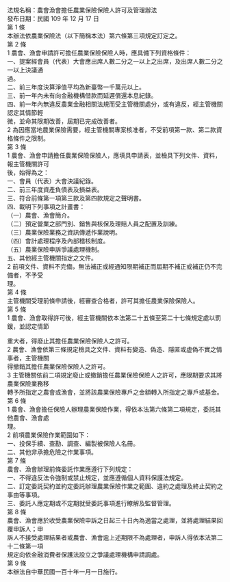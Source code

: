 法規名稱：農會漁會擔任農業保險保險人許可及管理辦法  
發布日期：民國 109 年 12 月 17 日  
第 1 條  
本辦法依農業保險法（以下簡稱本法）第六條第三項規定訂定之。  
第 2 條  
1 農會、漁會申請許可擔任農業保險保險人時，應具備下列資格條件：  
一、提案經會員（代表）大會應出席人數二分之一以上之出席，及出席人數二分之一以上決議通  
過。  
二、前三年度決算淨值平均為新臺幣一千萬元以上。  
三、前一年內未有向金融機構借款而延遲償還本息紀錄。  
四、前一年內無違反農業金融相關法規而受主管機關處分，或有違反，經主管機關認定其情節輕  
微，並命其限期改善，屆期已完成改善者。  
2 為因應當地農業保險需要，經主管機關專案核准者，不受前項第一款、第二款資格條件之限制。  
第 3 條  
1 農會、漁會申請擔任農業保險保險人，應填具申請表，並檢具下列文件、資料，報主管機關許可  
後，始得為之：  
一、會員（代表）大會決議紀錄。  
二、前三年度資產負債表及損益表。  
三、符合前條第一項第三款及第四款規定之聲明書。  
四、載明下列事項之計畫書：  
（一）農會、漁會簡介。  
（二）預定營業之部門別、銷售與核保及理賠人員之配置及訓練。  
（三）農業保險業務之資訊傳遞作業說明。  
（四）會計處理程序及內部稽核制度。  
（五）農業保險申訴爭議處理機制。  
五、其他經主管機關指定之文件。  
2 前項文件、資料不完備，無法補正或經通知限期補正而屆期不補正或補正仍不完備者，不予受  
理。  
第 4 條  
主管機關受理前條申請後，經審查合格者，許可其擔任農業保險保險人。  
第 5 條  
1 農會、漁會取得許可後，經主管機關依本法第二十五條至第二十七條規定處以罰鍰，並認定情節  


重大者，得廢止其擔任農業保險保險人之許可。  
2 農會、漁會依第三條規定檢具之文件、資料有變造、偽造、隱匿或虛偽不實之情事者，主管機關  
得撤銷其擔任農業保險保險人之許可。  
3 主管機關依前二項規定廢止或撤銷擔任農業保險保險人之許可，應限期要求其將農業保險業務移  
轉予所指定之農會或漁會，並將該農業保險專戶之金額轉入所指定之專戶或基金。  
第 6 條  
1 農會、漁會擔任保險人辦理農業保險作業，得依本法第六條第二項規定，委託其他農會、漁會處  
理。  
2 前項農業保險作業範圍如下：  
一、投保手續、查勘、調查、編製被保險人名冊。  
二、其他非承擔危險之作業事項。  
第 7 條  
農會、漁會辦理前條委託作業應遵行下列規定：  
一、不得違反法令強制或禁止規定，並應遵循個人資料保護法規定。  
二、訂定委託契約並約定委託辦理農業保險作業之範圍、違約之處理及終止契約之事由等事項。  
三、委託人應定期或不定期就受委託事項進行瞭解及監督管理。  
第 8 條  
農會、漁會應於收受農業保險申訴之日起三十日內為適當之處理，並將處理結果回覆申訴人；申  
訴人不接受處理結果者或農會、漁會逾上述期限不為處理者，申訴人得依本法第二十二條第一項  
規定向依金融消費者保護法設立之爭議處理機構申請調處。  
第 9 條  
本辦法自中華民國一百十年一月一日施行。  


